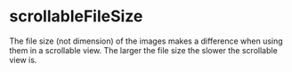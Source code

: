 scrollableFileSize
==================

The file size (not dimension) of the images makes a difference when using them in a scrollable view. The larger the file size the slower the scrollable view is.
